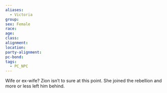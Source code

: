 ```yaml
---
aliases:
  - Victoria
group: 
sex: Female
race: 
age: 
class: 
alignment: 
location: 
party-alignment: 
pc-bond: 
tags:
  - PC_NPC
---
```


Wife or ex-wife? Zion isn’t to sure at this point. She joined the rebellion and more or less left him behind.  